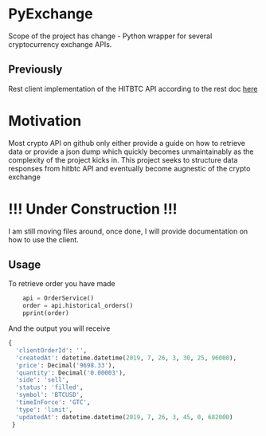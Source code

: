 # PyExchange
Scope of the project has change - Python wrapper for several cryptocurrency exchange APIs.

## Previously
Rest client implementation of the HITBTC API according to the rest doc <a href="https://api.hitbtc.com/">here</a>

# Motivation
Most crypto API on github only either provide a guide on how to retrieve data or provide a json dump which quickly becomes unmaintainably as the complexity of the project kicks in. This project seeks to structure data responses from hitbtc API and eventually become augnestic of the crypto exchange  

# !!! Under Construction !!!
I am still moving files around, once done, I will provide documentation on how to use the client. 

##  Usage
To retrieve order you have made

```python
    api = OrderService()
    order = api.historical_orders()
    pprint(order)
```

And the output you will receive
```python
{
  'clientOrderId': '',
  'createdAt': datetime.datetime(2019, 7, 26, 3, 30, 25, 96000),
  'price': Decimal('9698.33'),
  'quantity': Decimal('0.00003'),
  'side': 'sell',
  'status': 'filled',
  'symbol': 'BTCUSD',
  'timeInForce': 'GTC',
  'type': 'limit',
  'updatedAt': datetime.datetime(2019, 7, 26, 3, 45, 0, 682000)
 }
```

